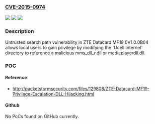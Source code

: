### [CVE-2015-0974](https://cve.mitre.org/cgi-bin/cvename.cgi?name=CVE-2015-0974)
![](https://img.shields.io/static/v1?label=Product&message=n%2Fa&color=blue)
![](https://img.shields.io/static/v1?label=Version&message=n%2Fa&color=blue)
![](https://img.shields.io/static/v1?label=Vulnerability&message=n%2Fa&color=brighgreen)

### Description

Untrusted search path vulnerability in ZTE Datacard MF19 0V1.0.0B04 allows local users to gain privilege by modifying the 'Ucell Internet' directory to reference a malicious mms_dll_r.dll or mediaplayerdll.dll.

### POC

#### Reference
- http://packetstormsecurity.com/files/129808/ZTE-Datacard-MF19-Privilege-Escalation-DLL-Hijacking.html

#### Github
No PoCs found on GitHub currently.

